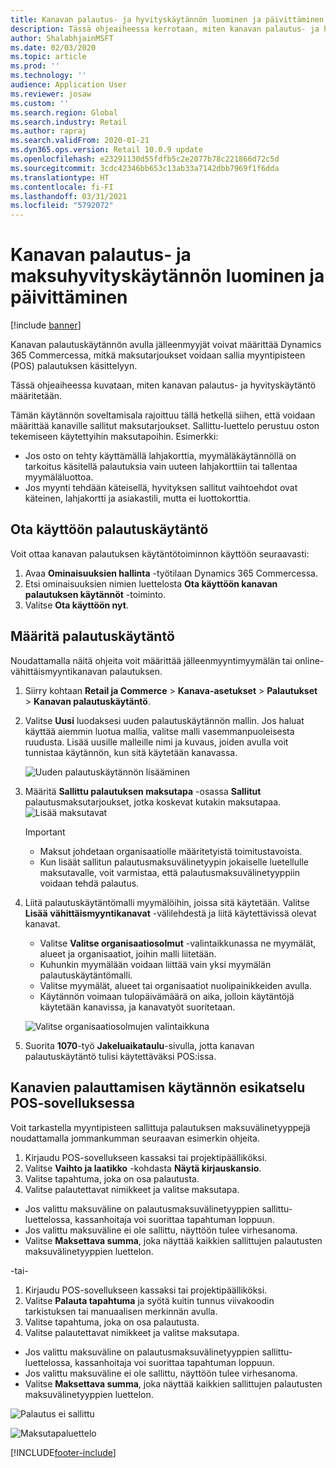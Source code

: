 ```yaml
---
title: Kanavan palautus- ja hyvityskäytännön luominen ja päivittäminen
description: Tässä ohjeaiheessa kerrotaan, miten kanavan palautus- ja hyvityskäytäntö määritetään.
author: ShalabhjainMSFT
ms.date: 02/03/2020
ms.topic: article
ms.prod: ''
ms.technology: ''
audience: Application User
ms.reviewer: josaw
ms.custom: ''
ms.search.region: Global
ms.search.industry: Retail
ms.author: rapraj
ms.search.validFrom: 2020-01-21
ms.dyn365.ops.version: Retail 10.0.9 update
ms.openlocfilehash: e23291130d55fdfb5c2e2077b78c221866d72c5d
ms.sourcegitcommit: 3cdc42346bb653c13ab33a7142dbb7969f1f6dda
ms.translationtype: HT
ms.contentlocale: fi-FI
ms.lasthandoff: 03/31/2021
ms.locfileid: "5792072"
---
```

# <a name="create-and-update-a-returns-and-refunds-policy-for-a-channel"></a>Kanavan palautus- ja maksuhyvityskäytännön luominen ja päivittäminen

[!include [banner](includes/banner.md)]

Kanavan palautuskäytännön avulla jälleenmyyjät voivat määrittää Dynamics 365 Commercessa, mitkä maksutarjoukset voidaan sallia myyntipisteen (POS) palautuksen käsittelyyn.  

Tässä ohjeaiheessa kuvataan, miten kanavan palautus- ja hyvityskäytäntö määritetään.

Tämän käytännön soveltamisala rajoittuu tällä hetkellä siihen, että voidaan määrittää kanaville sallitut maksutarjoukset. Sallittu-luettelo perustuu oston tekemiseen käytettyihin maksutapoihin. Esimerkki:

- Jos osto on tehty käyttämällä lahjakorttia, myymäläkäytännöllä on tarkoitus käsitellä palautuksia vain uuteen lahjakorttiin tai tallentaa myymäläluottoa. 
- Jos myynti tehdään käteisellä, hyvityksen sallitut vaihtoehdot ovat käteinen, lahjakortti ja asiakastili, mutta ei luottokorttia. 


## <a name="enable-return-policy"></a>Ota käyttöön palautuskäytäntö

Voit ottaa kanavan palautuksen käytäntötoiminnon käyttöön seuraavasti:

1. Avaa **Ominaisuuksien hallinta** -työtilaan Dynamics 365 Commercessa.
2. Etsi ominaisuuksien nimien luettelosta **Ota käyttöön kanavan palautuksen käytännöt** -toiminto.
3. Valitse **Ota käyttöön nyt**. 

## <a name="configure-return-policy"></a>Määritä palautuskäytäntö

Noudattamalla näitä ohjeita voit määrittää jälleenmyyntimyymälän tai online-vähittäismyyntikanavan palautuksen.

1. Siirry kohtaan **Retail ja Commerce** \> **Kanava-asetukset** \> **Palautukset** \> **Kanavan palautuskäytäntö**.

2. Valitse **Uusi** luodaksesi uuden palautuskäytännön mallin. Jos haluat käyttää aiemmin luotua mallia, valitse malli vasemmanpuoleisesta ruudusta. Lisää uusille malleille nimi ja kuvaus, joiden avulla voit tunnistaa käytännön, kun sitä käytetään kanavassa.

   ![Uuden palautuskäytännön lisääminen](media/Return-policy-page1.png "Uuden palautuskäytännön lisääminen")
     
   
3. Määritä **Sallittu palautuksen maksutapa** -osassa **Sallitut** palautusmaksutarjoukset, jotka koskevat kutakin maksutapaa.
   ![Lisää maksutavat](media/Return-policy-page2.PNG "Määritä sallitut toimitustavat maksutyypeittäin")
   
    > [!IMPORTANT]
    > - Maksut johdetaan organisaatiolle määritetyistä toimitustavoista.
    > - Kun lisäät sallitun palautusmaksuvälinetyypin jokaiselle luetellulle maksutavalle, voit varmistaa, että palautusmaksuvälinetyyppiin voidaan tehdä palautus.
    
4. Liitä palautuskäytäntömalli myymälöihin, joissa sitä käytetään. Valitse **Lisää** **vähittäismyyntikanavat** -välilehdestä ja liitä käytettävissä olevat kanavat. 

    - Valitse **Valitse organisaatiosolmut** -valintaikkunassa ne myymälät, alueet ja organisaatiot, joihin malli liitetään.
    - Kuhunkin myymälään voidaan liittää vain yksi myymälän palautuskäytäntömalli.
    - Valitse myymälät, alueet tai organisaatiot nuolipainikkeiden avulla.
    - Käytännön voimaan tulopäivämäärä on aika, jolloin käytäntöjä käytetään kanavissa, ja kanavatyöt suoritetaan. 

    ![Valitse organisaatiosolmujen valintaikkuna](media/Return-policy-page3.PNG "Valitse organisaatiosolmujen valintaikkuna")

5. Suorita **1070**-työ **Jakeluaikataulu**-sivulla, jotta kanavan palautuskäytäntö tulisi käytettäväksi POS:issa.

## <a name="preview-the-channel-return-policy-in-the-pos"></a>Kanavien palauttamisen käytännön esikatselu POS-sovelluksessa

Voit tarkastella myyntipisteen sallittuja palautuksen maksuvälinetyyppejä noudattamalla jommankumman seuraavan esimerkin ohjeita.

1. Kirjaudu POS-sovellukseen kassaksi tai projektipäälliköksi.
2. Valitse **Vaihto ja laatikko** -kohdasta **Näytä kirjauskansio**.
3. Valitse tapahtuma, joka on osa palautusta. 
4. Valitse palautettavat nimikkeet ja valitse maksutapa.  
- Jos valittu maksuväline on palautusmaksuvälinetyyppien sallittu-luettelossa, kassanhoitaja voi suorittaa tapahtuman loppuun.
- Jos valittu maksuväline ei ole sallittu, näyttöön tulee virhesanoma.
- Valitse **Maksettava summa**, joka näyttää kaikkien sallittujen palautusten maksuvälinetyyppien luettelon.

-tai-

1. Kirjaudu POS-sovellukseen kassaksi tai projektipäälliköksi.
2. Valitse **Palauta tapahtuma** ja syötä kuitin tunnus viivakoodin tarkistuksen tai manuaalisen merkinnän avulla. 
3. Valitse tapahtuma, joka on osa palautusta. 
4. Valitse palautettavat nimikkeet ja valitse maksutapa.  
- Jos valittu maksuväline on palautusmaksuvälinetyyppien sallittu-luettelossa, kassanhoitaja voi suorittaa tapahtuman loppuun.
- Jos valittu maksuväline ei ole sallittu, näyttöön tulee virhesanoma.
- Valitse **Maksettava summa**, joka näyttää kaikkien sallittujen palautusten maksuvälinetyyppien luettelon.

![Palautus ei sallittu](media/Return-policy-page6.png "Palautustyyppi ei sallittu")



![Maksutapaluettelo](media/Return-policy-page5.PNG "Palautustyypit eivät ole sallittuja")


[!INCLUDE[footer-include](../includes/footer-banner.md)]
